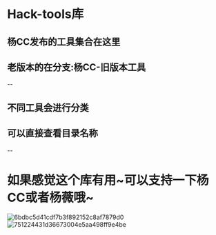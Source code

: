 # Hack-tools库

## 杨CC发布的工具集合在这里
## 老版本的在分支:杨CC-旧版本工具
--

## 不同工具会进行分类
## 可以直接查看目录名称
--
# 如果感觉这个库有用~可以支持一下杨CC或者杨薇哦~

![6bdbc5d41cdf7b3f892152c8af7879d0](https://github.com/user-attachments/assets/80e42516-730c-48cf-9275-56d1dec2616f)![751224431d36673004e5aa498ff9e4be](https://github.com/user-attachments/assets/8054a309-f6db-4a43-9e46-91777af815e6)


